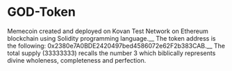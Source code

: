 # GOD-Token
Memecoin created and deployed on Kovan Test Network on Ethereum blockchain using Solidity programming language.__
The token address is the following: 0x2380e7A0BDE2420497bed4586072e62F2b383CAB.__
The total supply (33333333) recalls the number 3 which biblically represents divine wholeness, completeness and perfection.
